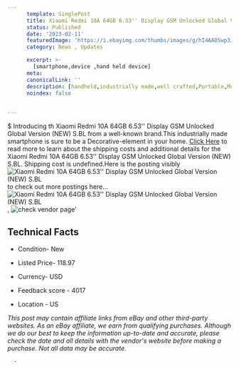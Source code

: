 ```yaml
---
      template: SinglePost
      title: Xiaomi Redmi 10A 64GB 6.53'' Display GSM Unlocked Global Version (NEW) S.BL
      status: Published
      date: '2023-02-11'
      featuredImage: 'https://i.ebayimg.com/thumbs/images/g/hI4AAOSwp3Jj4~Gs/s-l225.jpg'
      category: News , Updates

      excerpt: >-
        [smartphone,device ,hand held device]
      meta:
      canonicalLink: ''
      description: [handheld,industrially made,well crafted,Portable,Mobile,Compact,Convenient,Lightweight,Maneuverable,Man-portable,Miniature,Carriable,Hand-held,Light,Holdable,Transportable,Mobile device,Pocket-sized,On-the-go,Wireless,Cordless,Compact size,Convenient size, smartphone,device ,hand held device]
      noindex: false
      

---
```

$
      Introducing th Xiaomi Redmi 10A 64GB 6.53'' Display GSM Unlocked Global Version (NEW) S.BL from a well-known brand.This industrially made smartphone is sure to be a Decorative-element in your home. [Click Here](https://www.ebay.com/itm/225406438008?hash=item347b454a78%3Ag%3AhI4AAOSwp3Jj4%7EGs&mkevt=1&mkcid=1&mkrid=711-53200-19255-0&campid=%253CePNCampaignId%253E&customid=%253CreferenceId%253E&toolid=10049) to read more to learn about the shipping costs and additional details for the Xiaomi Redmi 10A 64GB 6.53'' Display GSM Unlocked Global Version (NEW) S.BL. Shipping cost is undefined.Here is the posting visibly ![Xiaomi Redmi 10A 64GB 6.53'' Display GSM Unlocked Global Version (NEW) S.BL](https://i.ebayimg.com/thumbs/images/g/hI4AAOSwp3Jj4~Gs/s-l225.jpg) to check out more postings here... ![Xiaomi Redmi 10A 64GB 6.53'' Display GSM Unlocked Global Version (NEW) S.BL](https://i.ebayimg.com/images/g/hI4AAOSwp3Jj4~Gs/s-l960.jpg), ![check vendor page](https://origin-galleryplus.ebayimg.com/ws/web/225406438008_2_0_1/225x225.jpg,https://origin-galleryplus.ebayimg.com/ws/web/225406438008_3_0_1/225x225.jpg,https://origin-galleryplus.ebayimg.com/ws/web/225406438008_4_0_1/225x225.jpg,https://origin-galleryplus.ebayimg.com/ws/web/225406438008_5_0_1/225x225.jpg,https://origin-galleryplus.ebayimg.com/ws/web/225406438008_6_0_1/225x225.jpg)'

      

 ## Technical Facts 



     
      

 - Condition- New 


      

 - Listed Price- 118.97 


      

 - Currency- USD 


      

 - Feedback score - 4017 


      

 - Location - US 


      
      

 *_This post may contain affiliate links from eBay and other third-party websites. As an eBay affiliate, we earn from qualifying purchases. Although we do our best to keep the information up-to-date and accurate, please check the date and all details with the vendor's website before making a purchase. Not all data may be accurate._*




      -
